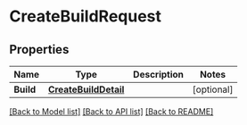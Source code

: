 # CreateBuildRequest

## Properties

Name | Type | Description | Notes
------------ | ------------- | ------------- | -------------
**Build** | [**CreateBuildDetail**](CreateBuildDetail.md) |  | [optional] 

[[Back to Model list]](../README.md#documentation-for-models) [[Back to API list]](../README.md#documentation-for-api-endpoints) [[Back to README]](../README.md)


